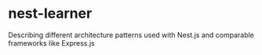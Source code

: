 # nest-learner
Describing different architecture patterns used with Nest.js and comparable frameworks like Express.js
